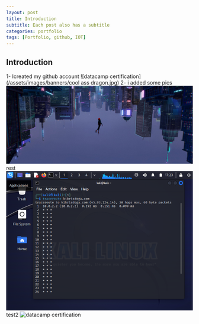 ```yaml
---
layout: post
title: Introduction 
subtitle: Each post also has a subtitle
categories: portfolio
tags: [Portfolio, github, IOT]
---
```


## Introduction
1- Icreated my github account
![datacamp certification](/assets/images/banners/cool ass dragon.jpg)
2- i added some pics
![datacamp certification](/assets/images/banners/spiderman.jpeg)
rest
![datacamp certification](/assets/images/banners/lab1/1.png)
test2
![datacamp certification](/assets/images/banners/lab1.png)
